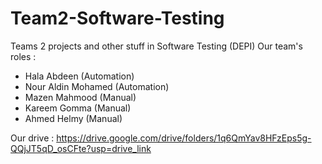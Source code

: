 # Team2-Software-Testing
Teams 2 projects and other stuff in Software Testing (DEPI)
Our team's roles :
- Hala Abdeen (Automation) 
- Nour Aldin Mohamed (Automation) 
- Mazen Mahmood (Manual)
- Kareem Gomma (Manual)
- Ahmed Helmy (Manual)

Our drive : https://drive.google.com/drive/folders/1q6QmYav8HFzEps5g-QQjJT5qD_osCFte?usp=drive_link

